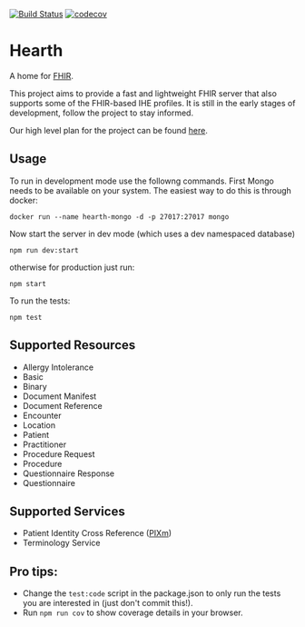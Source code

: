[![Build Status](https://travis-ci.org/jembi/hearth.svg?branch=master)](https://travis-ci.org/jembi/hearth) [![codecov](https://codecov.io/gh/jembi/hearth/branch/master/graph/badge.svg)](https://codecov.io/gh/jembi/hearth)

# Hearth
A home for [FHIR](http://hl7.org/fhir/).

This project aims to provide a fast and lightweight FHIR server that also supports some of the FHIR-based IHE profiles. It is still in the early stages of development, follow the project to stay informed.

Our high level plan for the project can be found [here](https://docs.google.com/document/d/1wJr-A0xJFEwwR9y5c5tVGb0_rH7IQFBJRhMNRU31Fis/edit?usp=sharing).

## Usage
To run in development mode use the followng commands. First Mongo needs to be available on your system. The easiest way to do this is through docker:

```
docker run --name hearth-mongo -d -p 27017:27017 mongo
```
Now start the server in dev mode (which uses a dev namespaced database)
```
npm run dev:start
```
otherwise for production just run:
```
npm start
```

To run the tests:
```
npm test
```

## Supported Resources
* Allergy Intolerance
* Basic
* Binary
* Document Manifest
* Document Reference
* Encounter
* Location
* Patient
* Practitioner
* Procedure Request
* Procedure
* Questionnaire Response
* Questionnaire

## Supported Services
* Patient Identity Cross Reference ([PIXm](http://ihe.net/uploadedFiles/Documents/ITI/IHE_ITI_Suppl_PIXm.pdf))
* Terminology Service

## Pro tips:
* Change the `test:code` script in the package.json to only run the tests you are interested in (just don't commit this!).
* Run `npm run cov` to show coverage details in your browser.
